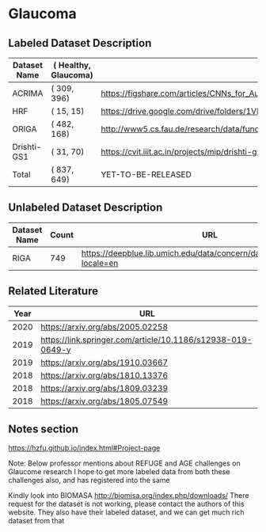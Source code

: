 # Glaucoma

## Labeled Dataset Description

| Dataset Name | ( Healthy, Glaucoma) | URL 
|--------------|----------------------|--------------------------------------------
| ACRIMA       | (     309,      396) | https://figshare.com/articles/CNNs_for_Automatic_Glaucoma_Assessment_using_Fundus_Images_An_Extensive_Validation/7613135
| HRF          | (      15,       15) | https://drive.google.com/drive/folders/1VPCvVsPgrfPNIl932xgU3XC_WFLUsXJR
| ORIGA        | (     482,      168) | http://www5.cs.fau.de/research/data/fundus-images/
| Drishti-GS1  | (      31,       70) | https://cvit.iiit.ac.in/projects/mip/drishti-gs/mip-dataset2/Home.php
| Total        | (     837,      649) | YET-TO-BE-RELEASED


## Unlabeled Dataset Description

|Dataset Name | Count | URL 
|-------------|-------|------------------------------------------------------------
|RIGA         |   749 | https://deepblue.lib.umich.edu/data/concern/data_sets/3b591905z?locale=en


## Related Literature

| Year | URL
|------|-------------
| 2020 | https://arxiv.org/abs/2005.02258
| 2019 | https://link.springer.com/article/10.1186/s12938-019-0649-y
| 2019 | https://arxiv.org/abs/1910.03667
| 2018 | https://arxiv.org/abs/1810.13376
| 2018 | https://arxiv.org/abs/1809.03239
| 2018 | https://arxiv.org/abs/1805.07549


## Notes section

https://hzfu.github.io/index.html#Project-page

Note: Below professor mentions about REFUGE and AGE challenges on Glaucome research
I hope to get more labeled data from both these challenges also, and has registered into the same

Kindly look into BIOMASA http://biomisa.org/index.php/downloads/
There request for the dataset is not working, please contact the authors of this website.
They also have their labeled dataset, and we can get much rich dataset from that
